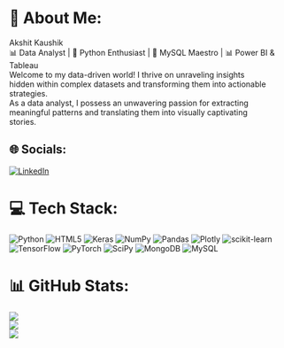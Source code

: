 # 💫 About Me:
Akshit Kaushik<br>📊 Data Analyst | 🐍 Python Enthusiast | 💾 MySQL Maestro | 📊 Power BI & Tableau <br>Welcome to my data-driven world! I thrive on unraveling insights <br>hidden within complex datasets and transforming them into actionable <br>strategies. <br>As a data analyst, I possess an unwavering passion for extracting <br>meaningful patterns and translating them into visually captivating <br>stories.


## 🌐 Socials:
[![LinkedIn](https://img.shields.io/badge/LinkedIn-%230077B5.svg?logo=linkedin&logoColor=white)](https://linkedin.com/in/https://www.linkedin.com/in/akshit-kaushik-214468188/) 

# 💻 Tech Stack:
![Python](https://img.shields.io/badge/python-3670A0?style=flat&logo=python&logoColor=ffdd54) ![HTML5](https://img.shields.io/badge/html5-%23E34F26.svg?style=flat&logo=html5&logoColor=white) ![Keras](https://img.shields.io/badge/Keras-%23D00000.svg?style=flat&logo=Keras&logoColor=white) ![NumPy](https://img.shields.io/badge/numpy-%23013243.svg?style=flat&logo=numpy&logoColor=white) ![Pandas](https://img.shields.io/badge/pandas-%23150458.svg?style=flat&logo=pandas&logoColor=white) ![Plotly](https://img.shields.io/badge/Plotly-%233F4F75.svg?style=flat&logo=plotly&logoColor=white) ![scikit-learn](https://img.shields.io/badge/scikit--learn-%23F7931E.svg?style=flat&logo=scikit-learn&logoColor=white) ![TensorFlow](https://img.shields.io/badge/TensorFlow-%23FF6F00.svg?style=flat&logo=TensorFlow&logoColor=white) ![PyTorch](https://img.shields.io/badge/PyTorch-%23EE4C2C.svg?style=flat&logo=PyTorch&logoColor=white) ![SciPy](https://img.shields.io/badge/SciPy-%230C55A5.svg?style=flat&logo=scipy&logoColor=%white) ![MongoDB](https://img.shields.io/badge/MongoDB-%234ea94b.svg?style=flat&logo=mongodb&logoColor=white) ![MySQL](https://img.shields.io/badge/mysql-%2300f.svg?style=flat&logo=mysql&logoColor=white)
# 📊 GitHub Stats:
![](https://github-readme-stats.vercel.app/api?username=AkshitKaushik99&theme=onedark&hide_border=false&include_all_commits=false&count_private=false)<br/>
![](https://github-readme-streak-stats.herokuapp.com/?user=AkshitKaushik99&theme=onedark&hide_border=false)<br/>
![](https://github-readme-stats.vercel.app/api/top-langs/?username=AkshitKaushik99&theme=onedark&hide_border=false&include_all_commits=false&count_private=false&layout=compact)
